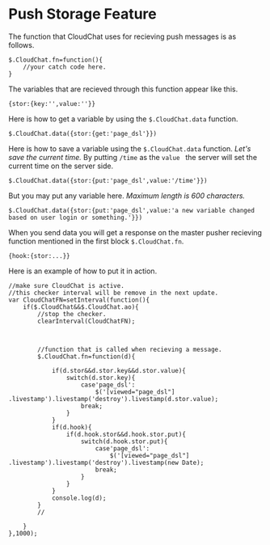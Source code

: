 # Push Storage Feature



The function that CloudChat uses for recieving push messages is as follows.

```
$.CloudChat.fn=function(){
    //your catch code here.
}
```


The variables that are recieved through this function appear like this.

```
{stor:{key:'',value:''}}
```


Here is how to get a variable by using the `$.CloudChat.data` function.

```
$.CloudChat.data({stor:{get:'page_dsl'}})
```


Here is how to save a variable using the `$.CloudChat.data` function. *Let's save the current time.* By putting `/time` as the `value ` the server will set the current time on the server side.

```
$.CloudChat.data({stor:{put:'page_dsl',value:'/time'}})
```


But you may put any variable here. *Maximum length is 600 characters.*

```
$.CloudChat.data({stor:{put:'page_dsl',value:'a new variable changed based on user login or something.'}})
```

When you send data you will get a response on the master pusher recieving function mentioned in the first block `$.CloudChat.fn`.

```
{hook:{stor:...}}
```

Here is an example of how to put it in action.

```
//make sure CloudChat is active.
//this checker interval will be remove in the next update.
var CloudChatFN=setInterval(function(){
    if($.CloudChat&&$.CloudChat.ao){
        //stop the checker.
        clearInterval(CloudChatFN);
        
        
        
        //function that is called when recieving a message.
        $.CloudChat.fn=function(d){
            
            if(d.stor&&d.stor.key&&d.stor.value){
                switch(d.stor.key){
                    case'page_dsl':
                        $('[viewed="page_dsl"] .livestamp').livestamp('destroy').livestamp(d.stor.value);
                    break;
                }
            }
            if(d.hook){
                if(d.hook.stor&&d.hook.stor.put){
                    switch(d.hook.stor.put){
                        case'page_dsl':
                            $('[viewed="page_dsl"] .livestamp').livestamp('destroy').livestamp(new Date);
                        break;
                    }
                }
            }
            console.log(d);
        }
        //

    }
},1000);
```